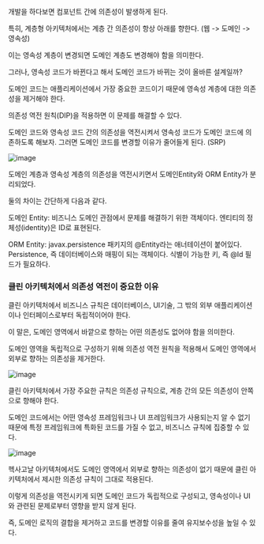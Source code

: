개발을 하다보면 컴포넌트 간에 의존성이 발생하게 된다.

특히, 계층형 아키텍처에서는 계층 간 의존성이 항상 아래를 향한다. (웹 -> 도메인 -> 영속성)

이는 영속성 계층이 변경되면 도메인 계층도 변경해야 함을 의미한다.

그러나, 영속성 코드가 바뀐다고 해서 도메인 코드가 바뀌는 것이 올바른 설계일까?

도메인 코드는 애플리케이션에서 가장 중요한 코드이기 때문에 영속성 계층에 대한 의존성을 제거해야 한다.

의존성 역전 원칙(DIP)을 적용하면 이 문제를 해결할 수 있다.

도메인 코드와 영속성 코드 간의 의존성을 역전시켜서 영속성 코드가 도메인 코드에 의존하도록 해보자. 그러면 도메인 코드를 변경할 이유가 줄어들게 된다. (SRP)

![image](https://github.com/user-attachments/assets/779d9e62-dc07-4784-92e8-0be35ec8e49b)

도메인 계층과 영속성 계층의 의존성을 역전시키면서 도메인Entity와 ORM Entity가 분리되었다.

둘의 차이는 간단하게 다음과 같다.

도메인 Entity: 비즈니스 도메인 관점에서 문제를 해결하기 위한 객체이다. 엔티티의 정체성(identity)은 ID로 표현된다.

ORM Entity: javax.persistence 패키지의 @Entity라는 애너테이션이 붙어있다. Persistence, 즉 데이터베이스와 매핑이 되는 객체이다. 식별이 가능한 키, 즉 @Id 필드가 필요하다.

### 클린 아키텍처에서 의존성 역전이 중요한 이유

클린 아키텍처에서 비즈니스 규칙은 데이터베이스, UI기술, 그 밖의 외부 애플리케이션이나 인터페이스로부터 독립적이어야 한다.

이 말은, 도메인 영역에서 바깥으로 향하는 어떤 의존성도 없어야 함을 의미한다.

도메인 영역을 독립적으로 구성하기 위해 의존성 역전 원칙을 적용해서 도메인 영역에서 외부로 향하는 의존성을 제거한다.

![image](https://github.com/user-attachments/assets/56f451b4-bd7e-42d0-8011-e40278efc350)

클린 아키텍처에서 가장 주요한 규칙은 의존성 규칙으로, 계층 간의 모든 의존성이 안쪽으로 향해야 한다.

도메인 코드에서는 어떤 영속성 프레임워크나 UI 프레임워크가 사용되는지 알 수 없기 때문에 특정 프레임워크에 특화된 코드를 가질 수 없고, 비즈니스 규칙에 집중할 수 있다.

![image](https://github.com/user-attachments/assets/bfbd43e8-fe6e-40e9-947a-45a3a2cb9536)

헥사고날 아키텍처에서도 도메인 영역에서 외부로 향하는 의존성이 없기 때문에 클린 아키텍처에서 제시한 의존성 규칙이 그대로 적용된다.

이렇게 의존성을 역전시키게 되면 도메인 코드가 독립적으로 구성되고, 영속성이나 UI와 관련된 문제로부터 영향을 받지 않게 된다.

즉, 도메인 로직의 결합을 제거하고 코드를 변경할 이유를 줄여 유지보수성을 높일 수 있다.
